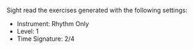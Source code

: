 Sight read the exercises generated with the following settings:

- Instrument: Rhythm Only
- Level: 1
- Time Signature: 2/4
